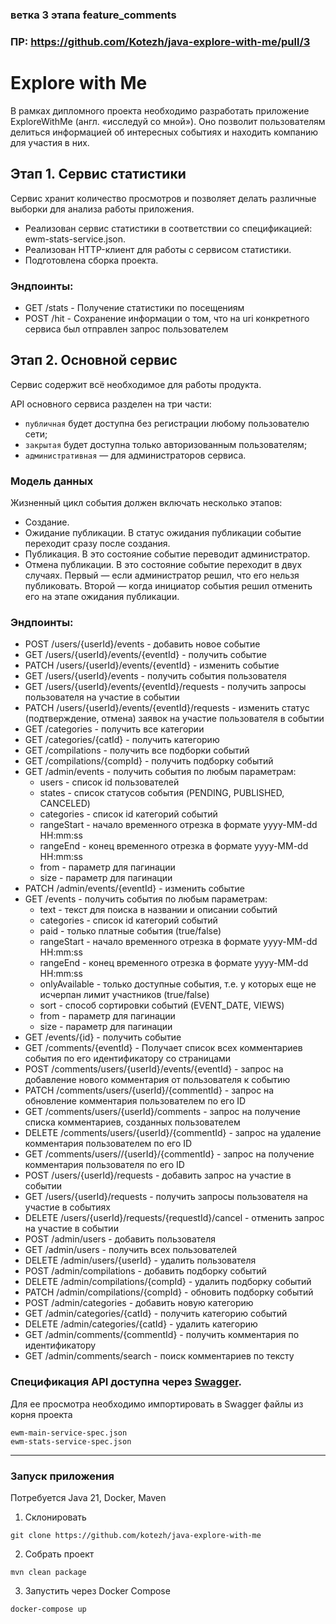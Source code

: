 ### ветка 3 этапа feature_comments
### ПР: https://github.com/Kotezh/java-explore-with-me/pull/3

# Explore with Me

В рамках дипломного проекта необходимо разработать приложение ExploreWithMe (англ. «исследуй со мной»).
Оно позволит пользователям делиться информацией об интересных событиях и находить компанию для участия в них.

## Этап 1. Сервис статистики

Сервис хранит количество просмотров и позволяет делать различные выборки для анализа работы приложения.

- Реализован сервис статистики в соответствии со спецификацией: ewm-stats-service.json.
- Реализован HTTP-клиент для работы с сервисом статистики.
- Подготовлена сборка проекта.

### Эндпоинты:

- GET /stats - Получение статистики по посещениям
- POST /hit - Сохранение информации о том, что на uri конкретного сервиса был отправлен запрос пользователем

## Этап 2. Основной сервис

Сервис содержит всё необходимое для работы продукта.

API основного сервиса разделен на три части:

- `публичная` будет доступна без регистрации любому пользователю сети;
- `закрытая` будет доступна только авторизованным пользователям;
- `административная` — для администраторов сервиса.

### Модель данных

Жизненный цикл события должен включать несколько этапов:

- Создание.
- Ожидание публикации. В статус ожидания публикации событие переходит сразу после создания.
- Публикация. В это состояние событие переводит администратор.
- Отмена публикации. В это состояние событие переходит в двух случаях. Первый — если администратор решил, что его нельзя
  публиковать. Второй — когда инициатор события решил отменить его на этапе ожидания публикации.

### Эндпоинты:

- POST /users/{userId}/events - добавить новое событие
- GET /users/{userId}/events/{eventId} - получить событие
- PATCH /users/{userId}/events/{eventId} - изменить событие
- GET /users/{userId}/events - получить события пользователя
- GET /users/{userId}/events/{eventId}/requests - получить запросы пользователя на участие в событии
- PATCH /users/{userId}/events/{eventId}/requests - изменить статус (подтверждение, отмена) заявок на участие
  пользователя в событии
- GET /categories - получить все категории
- GET /categories/{catId} - получить категорию
- GET /compilations - получить все подборки событий
- GET /compilations/{compId} - получить подборку событий
- GET /admin/events - получить события по любым параметрам:
    - users - список id пользователей
    - states - список статусов события (PENDING, PUBLISHED, CANCELED)
    - categories - список id категорий событий
    - rangeStart - начало временного отрезка в формате yyyy-MM-dd HH:mm:ss
    - rangeEnd - конец временного отрезка в формате yyyy-MM-dd HH:mm:ss
    - from - параметр для пагинации
    - size - параметр для пагинации
- PATCH /admin/events/{eventId} - изменить событие
- GET /events - получить события по любым параметрам:
    - text - текст для поиска в названии и описании событий
    - categories - список id категорий событий
    - paid - только платные события (true/false)
    - rangeStart - начало временного отрезка в формате yyyy-MM-dd HH:mm:ss
    - rangeEnd - конец временного отрезка в формате yyyy-MM-dd HH:mm:ss
    - onlyAvailable - только доступные события, т.е. у которых еще не исчерпан лимит участников (true/false)
    - sort - способ сортировки событий (EVENT_DATE, VIEWS)
    - from - параметр для пагинации
    - size - параметр для пагинации
- GET /events/{id} - получить событие
- GET /comments/{eventId} - Получает список всех комментариев события по его идентификатору со страницами
- POST /comments/users/{userId}/events/{eventId} - запрос на добавление нового комментария от пользователя к событию
- PATCH /comments/users/{userId}/{commentId} - запрос на обновление комментария пользователем по его ID
- GET /comments/users/{userId}/comments - запрос на получение списка комментариев, созданных пользователем
- DELETE /comments/users/{userId}/{commentId} - запрос на удаление комментария пользователем по его ID
- GET /comments/users//{userId}/{commentId} - запрос на получение комментария пользователя по его ID
- POST /users/{userId}/requests - добавить запрос на участие в событии
- GET /users/{userId}/requests - получить запросы пользователя на участие в событиях
- DELETE /users/{userId}/requests/{requestId}/cancel - отменить запрос на участие в событии
- POST /admin/users - добавить пользователя
- GET /admin/users - получить всех пользователей
- DELETE /admin/users/{userId} - удалить пользователя
- POST /admin/compilations - добавить подборку событий
- DELETE /admin/compilations/{compId} - удалить подборку событий
- PATCH /admin/compilations/{compId} - обновить подборку событий
- POST /admin/categories - добавить новую категорию
- GET /admin/categories/{catId} - получить категорию событий
- DELETE /admin/categories/{catId} - удалить категорию
- GET /admin/comments/{commentId} - получить комментария по идентификатору
- GET /admin/comments/search - поиск комментариев по тексту

### Спецификация API доступна через [Swagger](https://swagger.io/tools/swagger-editor/).

Для ее просмотра необходимо импортировать в Swagger файлы из корня проекта

```
ewm-main-service-spec.json
ewm-stats-service-spec.json
```

---

### Запуск приложения

Потребуется Java 21, Docker, Maven

1. Склонировать

```
git clone https://github.com/kotezh/java-explore-with-me
```

2. Собрать проект

```
mvn clean package
```

3. Запустить через Docker Compose

```
docker-compose up
```